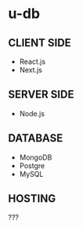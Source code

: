 # u-db

## CLIENT SIDE

- React.js
- Next.js

## SERVER SIDE

- Node.js

## DATABASE

- MongoDB
- Postgre
- MySQL

## HOSTING
???

